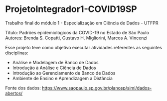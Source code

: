 # ProjetoIntegrador1-COVID19SP
Trabalho final do módulo 1 - Especialização em Ciência de Dados - UTFPR

Título: Padrões epidemiológicos da COVID-19 no Estado de São Paulo
Autores: Brenda S. Copatti, Gustavo H. Migliorini, Marcos A. Vincenzi

Esse projeto teve como objetivo executar atividades referentes as seguintes disciplinas:
- Análise e Modelagem de Banco de Dados
- Introdução à Análise e Ciência de Dados
- Introdução ao Gerenciamento de Banco de Dados
- Ambiente de Ensino e Aprendizagem a Distância

Fonte dos dados: https://www.saopaulo.sp.gov.br/planosp/simi/dados-abertos/
